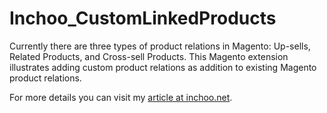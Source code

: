 Inchoo_CustomLinkedProducts
===========================

Currently there are three types of product relations in Magento: Up-sells, Related Products, and Cross-sell Products. This Magento extension illustrates adding custom product relations as addition to existing Magento product relations.

For more details you can visit my [article at inchoo.net](http://inchoo.net/ecommerce/magento/how-to-add-custom-product-relations-in-magento/).
